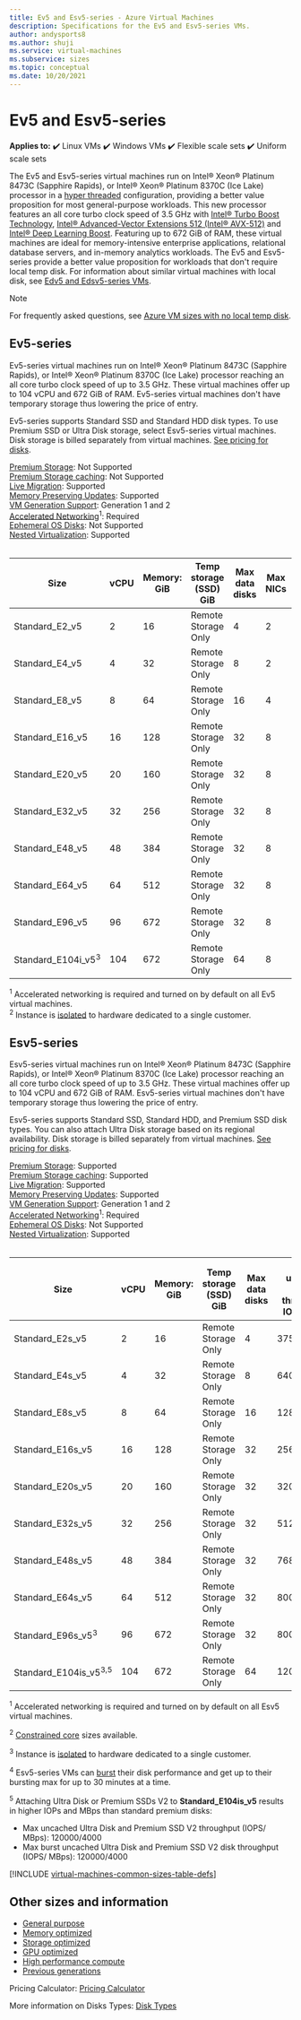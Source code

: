 ```yaml
---
title: Ev5 and Esv5-series - Azure Virtual Machines
description: Specifications for the Ev5 and Esv5-series VMs.
author: andysports8
ms.author: shuji
ms.service: virtual-machines
ms.subservice: sizes
ms.topic: conceptual
ms.date: 10/20/2021
---
```


# Ev5 and Esv5-series

**Applies to:** :heavy_check_mark: Linux VMs :heavy_check_mark: Windows VMs :heavy_check_mark: Flexible scale sets :heavy_check_mark: Uniform scale sets

The Ev5 and Esv5-series virtual machines run on Intel® Xeon® Platinum 8473C (Sapphire Rapids), or Intel® Xeon® Platinum 8370C (Ice Lake) processor in a [hyper threaded](https://www.intel.com/content/www/us/en/architecture-and-technology/hyper-threading/hyper-threading-technology.html) configuration, providing a better value proposition for most general-purpose workloads. This new processor features an all core turbo clock speed of 3.5 GHz with [Intel&reg; Turbo Boost Technology](https://www.intel.com/content/www/us/en/architecture-and-technology/turbo-boost/turbo-boost-technology.html), [Intel&reg; Advanced-Vector Extensions 512 (Intel&reg; AVX-512)](https://www.intel.com/content/www/us/en/architecture-and-technology/avx-512-overview.html) and [Intel&reg; Deep Learning Boost](https://software.intel.com/content/www/us/en/develop/topics/ai/deep-learning-boost.html). Featuring up to 672 GiB of RAM, these virtual machines are ideal for memory-intensive enterprise applications, relational database servers, and in-memory analytics workloads. The Ev5 and Esv5-series provide a better value proposition for workloads that don't require local temp disk. For information about similar virtual machines with local disk, see [Edv5 and Edsv5-series VMs](edv5-edsv5-series.md).

> [!NOTE]
> For frequently asked questions, see [Azure VM sizes with no local temp disk](azure-vms-no-temp-disk.yml).

## Ev5-series

Ev5-series virtual machines run on Intel® Xeon® Platinum 8473C (Sapphire Rapids), or Intel® Xeon® Platinum 8370C (Ice Lake) processor reaching an all core turbo clock speed of up to 3.5 GHz.  These virtual machines offer up to 104 vCPU and 672 GiB of RAM. Ev5-series virtual machines don't have temporary storage thus lowering the price of entry.

Ev5-series supports Standard SSD and Standard HDD disk types. To use Premium SSD or Ultra Disk storage, select Esv5-series virtual machines. Disk storage is billed separately from virtual machines. [See pricing for disks](https://azure.microsoft.com/pricing/details/managed-disks/).

[Premium Storage](premium-storage-performance.md): Not Supported<br>
[Premium Storage caching](premium-storage-performance.md): Not Supported<br>
[Live Migration](maintenance-and-updates.md): Supported<br>
[Memory Preserving Updates](maintenance-and-updates.md): Supported<br>
[VM Generation Support](generation-2.md): Generation 1 and 2<br>
[Accelerated Networking](../virtual-network/create-vm-accelerated-networking-cli.md)<sup>1</sup>: Required <br>
[Ephemeral OS Disks](ephemeral-os-disks.md): Not Supported <br>
[Nested Virtualization](/virtualization/hyper-v-on-windows/user-guide/nested-virtualization): Supported <br>
<br>

| Size | vCPU | Memory: GiB | Temp storage (SSD) GiB | Max data disks | Max NICs|Max network bandwidth (Mbps) |
|---|---|---|---|---|---|---|
| Standard_E2_v5  | 2   | 16  | Remote Storage Only | 4  | 2 | 12500 |
| Standard_E4_v5                | 4   | 32  | Remote Storage Only | 8  | 2 | 12500 |
| Standard_E8_v5                | 8   | 64  | Remote Storage Only | 16 | 4 | 12500 |
| Standard_E16_v5               | 16  | 128 | Remote Storage Only | 32 | 8 | 12500 |
| Standard_E20_v5               | 20  | 160 | Remote Storage Only | 32 | 8 | 12500  |
| Standard_E32_v5               | 32  | 256 | Remote Storage Only | 32 | 8 | 16000  |
| Standard_E48_v5               | 48  | 384 | Remote Storage Only | 32 | 8 | 24000  |
| Standard_E64_v5               | 64  | 512 | Remote Storage Only | 32 | 8 | 30000  |
| Standard_E96_v5               | 96  | 672 | Remote Storage Only | 32 | 8 | 30000  |
| Standard_E104i_v5<sup>3</sup> | 104 | 672 | Remote Storage Only | 64 | 8 | 100000 |

<sup>1</sup> Accelerated networking is required and turned on by default on all Ev5 virtual machines.<br>
<sup>2</sup> Instance is [isolated](../security/fundamentals/isolation-choices.md#compute-isolation) to hardware dedicated to a single customer.<br>

## Esv5-series

Esv5-series virtual machines run on Intel® Xeon® Platinum 8473C (Sapphire Rapids), or Intel® Xeon® Platinum 8370C (Ice Lake) processor reaching an all core turbo clock speed of up to 3.5 GHz.  These virtual machines offer up to 104 vCPU and 672 GiB of RAM. Esv5-series virtual machines don't have temporary storage thus lowering the price of entry.

Esv5-series supports Standard SSD, Standard HDD, and Premium SSD disk types. You can also attach Ultra Disk storage based on its regional availability. Disk storage is billed separately from virtual machines. [See pricing for disks](https://azure.microsoft.com/pricing/details/managed-disks/).

[Premium Storage](premium-storage-performance.md): Supported<br>
[Premium Storage caching](premium-storage-performance.md): Supported<br>
[Live Migration](maintenance-and-updates.md): Supported<br>
[Memory Preserving Updates](maintenance-and-updates.md): Supported<br>
[VM Generation Support](generation-2.md): Generation 1 and 2<br>
[Accelerated Networking](../virtual-network/create-vm-accelerated-networking-cli.md)<sup>1</sup>: Required <br>
[Ephemeral OS Disks](ephemeral-os-disks.md): Not Supported <br>
[Nested Virtualization](/virtualization/hyper-v-on-windows/user-guide/nested-virtualization): Supported <br>
<br>

| Size | vCPU | Memory: GiB | Temp storage (SSD) GiB | Max data disks | Max uncached disk throughput: IOPS/MBps | Max burst uncached disk throughput: IOPS/MBps<sup>4</sup> | Max NICs | Max network bandwidth (Mbps) |
|---|---|---|---|---|---|---|---|---|
| Standard_E2s_v5  | 2   | 16  | Remote Storage Only | 4  | 3750/85     | 10000/1200 | 2 | 12500 |
| Standard_E4s_v5                | 4   | 32  | Remote Storage Only | 8  | 6400/145    | 20000/1200 | 2 | 12500 |
| Standard_E8s_v5                | 8   | 64  | Remote Storage Only | 16 | 12800/290   | 20000/1200 | 4 | 12500 |
| Standard_E16s_v5               | 16  | 128 | Remote Storage Only | 32 | 25600/600   | 40000/1200 | 8 | 12500 |
| Standard_E20s_v5               | 20  | 160 | Remote Storage Only | 32 | 32000/750   | 64000/1600 | 8 | 12500  |
| Standard_E32s_v5               | 32  | 256 | Remote Storage Only | 32 | 51200/865   | 80000/2000 | 8 | 16000  |
| Standard_E48s_v5               | 48  | 384 | Remote Storage Only | 32 | 76800/1315  | 80000/3000 | 8 | 24000  |
| Standard_E64s_v5               | 64  | 512 | Remote Storage Only | 32 | 80000/1735  | 80000/3000 | 8 | 30000  |
| Standard_E96s_v5<sup>3</sup>   | 96  | 672 | Remote Storage Only | 32 | 80000/2600  | 80000/4000 | 8 | 35000  |
| Standard_E104is_v5<sup>3,5</sup> | 104 | 672 | Remote Storage Only | 64 | 120000/4000 | 120000/4000 | 8 | 100000 |

<sup>1</sup> Accelerated networking is required and turned on by default on all Esv5 virtual machines.

<sup>2</sup> [Constrained core](constrained-vcpu.md) sizes available.

<sup>3</sup> Instance is [isolated](../security/fundamentals/isolation-choices.md#compute-isolation) to hardware dedicated to a single customer.

<sup>4</sup> Esv5-series VMs can [burst](disk-bursting.md) their disk performance and get up to their bursting max for up to 30 minutes at a time.

<sup>5</sup> Attaching Ultra Disk or Premium SSDs V2 to **Standard_E104is_v5** results in higher IOPs and MBps than standard premium disks:
- Max uncached Ultra Disk and Premium SSD V2 throughput (IOPS/ MBps): 120000/4000 
- Max burst uncached Ultra Disk and Premium SSD V2 disk throughput (IOPS/ MBps): 120000/4000





[!INCLUDE [virtual-machines-common-sizes-table-defs](../../includes/virtual-machines-common-sizes-table-defs.md)]

## Other sizes and information

- [General purpose](sizes-general.md)
- [Memory optimized](sizes-memory.md)
- [Storage optimized](sizes-storage.md)
- [GPU optimized](sizes-gpu.md)
- [High performance compute](sizes-hpc.md)
- [Previous generations](sizes-previous-gen.md)

Pricing Calculator: [Pricing Calculator](https://azure.microsoft.com/pricing/calculator/)

More information on Disks Types: [Disk Types](./disks-types.md#ultra-disks)
